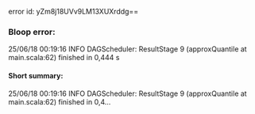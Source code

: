 error id: yZm8j18UVv9LM13XUXrddg==
### Bloop error:

25/06/18 00:19:16 INFO DAGScheduler: ResultStage 9 (approxQuantile at main.scala:62) finished in 0,444 s
#### Short summary: 

25/06/18 00:19:16 INFO DAGScheduler: ResultStage 9 (approxQuantile at main.scala:62) finished in 0,4...
